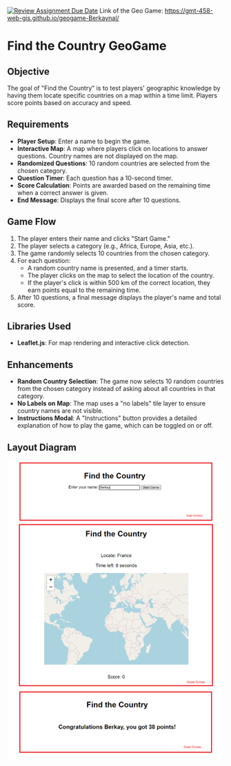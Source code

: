 [![Review Assignment Due Date](https://classroom.github.com/assets/deadline-readme-button-22041afd0340ce965d47ae6ef1cefeee28c7c493a6346c4f15d667ab976d596c.svg)](https://classroom.github.com/a/ATV5e7Id)
Link of the Geo Game: https://gmt-458-web-gis.github.io/geogame-Berkaynal/
# Find the Country GeoGame

## Objective
The goal of "Find the Country" is to test players' geographic knowledge by having them locate specific countries on a map within a time limit. Players score points based on accuracy and speed.

## Requirements
- **Player Setup**: Enter a name to begin the game.
- **Interactive Map**: A map where players click on locations to answer questions. Country names are not displayed on the map.
- **Randomized Questions**: 10 random countries are selected from the chosen category.
- **Question Timer**: Each question has a 10-second timer.
- **Score Calculation**: Points are awarded based on the remaining time when a correct answer is given.
- **End Message**: Displays the final score after 10 questions.

## Game Flow
1. The player enters their name and clicks "Start Game."
2. The player selects a category (e.g., Africa, Europe, Asia, etc.).
3. The game randomly selects 10 countries from the chosen category.
4. For each question:
   - A random country name is presented, and a timer starts.
   - The player clicks on the map to select the location of the country.
   - If the player's click is within 500 km of the correct location, they earn points equal to the remaining time.
5. After 10 questions, a final message displays the player's name and total score.

## Libraries Used
- **Leaflet.js**: For map rendering and interactive click detection.

## Enhancements
- **Random Country Selection**: The game now selects 10 random countries from the chosen category instead of asking about all countries in that category.
- **No Labels on Map**: The map uses a "no labels" tile layer to ensure country names are not visible.
- **Instructions Modal**: A "Instructions" button provides a detailed explanation of how to play the game, which can be toggled on or off.

## Layout Diagram
![Layout Diagram](images/layout-diagram.png)

